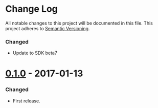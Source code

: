 # Change Log

All notable changes to this project will be documented in this file.
This project adheres to [Semantic Versioning](http://semver.org/).

### Changed
- Update to SDK beta7

# [0.1.0] - 2017-01-13

### Changed

- First release.

[0.1.0]: https://github.com/resin-io-modules/resin-sdk-preconfigured/tree/v0.1.0
